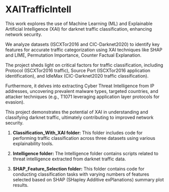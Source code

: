 # XAITrafficIntell

This work explores the use of Machine Learning (ML) and Explainable Artificial Intelligence (XAI) for darknet traffic classification, enhancing network security.

We analyze datasets (ISCXTor2016 and CIC-Darknet2020) to identify key features for accurate traffic categorization using XAI techniques like SHAP and LIME, Permutation Importance, Counter Factual Explanation.

The project sheds light on critical factors for traffic classification, including Protocol (ISCXTor2016 traffic), Source Port (ISCXTor2016 application identification), and IdleMax (CIC-Darknet2020 traffic classification).

Furthermore, it delves into extracting Cyber Threat Intelligence from IP addresses, uncovering prevalent malware types, targeted countries, and attacker techniques (e.g., T1071 leveraging application layer protocols for evasion).

This project demonstrates the potential of XAI in understanding and classifying darknet traffic, ultimately contributing to improved network security.

1) **Classification_With_XAI folder:** This folder includes code for performing traffic classification across three datasets using various explainability tools.

2) **Intelligence folder:** The Intelligence folder contains scripts related to threat intelligence extracted from darknet traffic data.

3) **SHAP_Feature_Selection folder:** This folder contains code for conducting classification tasks with varying numbers of features selected based on SHAP (SHapley Additive exPlanations) summary plot results.
